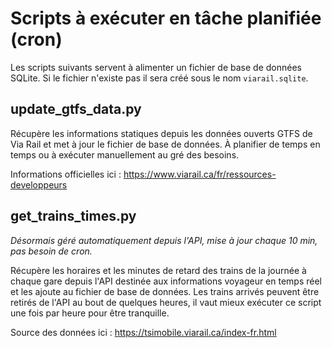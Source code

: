 # Scripts à exécuter en tâche planifiée (cron)

Les scripts suivants servent à alimenter un fichier de base de données SQLite. Si le fichier n'existe pas il sera créé sous le nom `viarail.sqlite`.

## update_gtfs_data.py

Récupère les informations statiques depuis les données ouverts GTFS de Via Rail et met à jour le fichier de base de données.
À planifier de temps en temps ou à exécuter manuellement au gré des besoins.

Informations officielles ici : https://www.viarail.ca/fr/ressources-developpeurs

## get_trains_times.py

_Désormais géré automatiquement depuis l'API, mise à jour chaque 10 min, pas besoin de cron._

Récupère les horaires et les minutes de retard des trains de la journée à chaque gare depuis l'API destinée aux informations voyageur en temps réel et les ajoute au fichier de base de données. Les trains arrivés peuvent être retirés de l'API au bout de quelques heures, il vaut mieux exécuter ce script une fois par heure pour être tranquille.

Source des données ici : https://tsimobile.viarail.ca/index-fr.html
